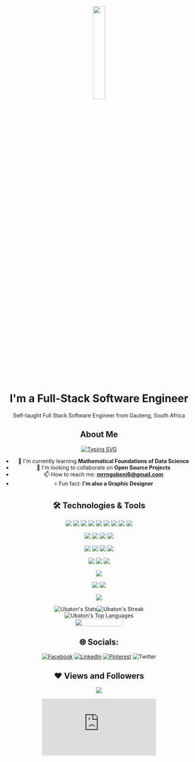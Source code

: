 <div align="center">
  <img width="25%" height="auto" src="https://github.com/Ubaton/Ubaton/blob/main/Code.png" height="175px"/>
  <h1>I'm a Full-Stack Software Engineer</h1>
  <p>Self-taught Full Stack Software Engineer from Gauteng, South Africa</p>
</div>

<div align="center">
  
  ## About Me

<div align="center">
<a href="https://git.io/typing-svg"><img src="https://readme-typing-svg.demolab.com?font=Fira+Code&weight=450&size=25&pause=1000&color=158CF7&width=435&lines=Full+Stack+Software+Engineer;Backend+Design+Architecture;API+Configuration;Frontend+Design+Architecture" alt="Typing SVG" /></a>
</div>

- 🌱 I'm currently learning **Mathematical Foundations of Data Science**
- 👯 I'm looking to collaborate on **Open Source Projects**
- 📫 How to reach me: **mrrngobeni6@gmail.com**
- ⚡ Fun fact: **I'm also a Graphic Designer**

## 🛠️ Technologies & Tools

![](https://img.shields.io/badge/Code-JavaScript-informational?style=flat&logo=javascript&logoColor=white&color=2bbc8a)
![](https://img.shields.io/badge/Code-Python-informational?style=flat&logo=python&logoColor=white&color=2bbc8a)
![](https://img.shields.io/badge/Code-Java-informational?style=flat&logo=openjdk&logoColor=white&color=2bbc8a)
![](https://img.shields.io/badge/Code-Rust-informational?style=flat&logo=rust&logoColor=white&color=2bbc8a)
![](https://img.shields.io/badge/Code-React-informational?style=flat&logo=react&logoColor=white&color=2bbc8a)
![](https://img.shields.io/badge/Code-Angular-informational?style=flat&logo=angular&logoColor=white&color=2bbc8a)
![](https://img.shields.io/badge/Code-Vue-informational?style=flat&logo=vue.js&logoColor=white&color=2bbc8a)
![](https://img.shields.io/badge/Code-Next.js-informational?style=flat&logo=next.js&logoColor=white&color=2bbc8a)
![](https://img.shields.io/badge/Code-Node.js-informational?style=flat&logo=node.js&logoColor=white&color=2bbc8a)

![](https://img.shields.io/badge/Style-HTML5-informational?style=flat&logo=html5&logoColor=white&color=2bbc8a)
![](https://img.shields.io/badge/Style-CSS3-informational?style=flat&logo=css3&logoColor=white&color=2bbc8a)
![](https://img.shields.io/badge/Style-TailwindCSS-informational?style=flat&logo=tailwindcss&logoColor=white&color=2bbc8a)
![](https://img.shields.io/badge/Style-Bootstrap-informational?style=flat&logo=bootstrap&logoColor=white&color=2bbc8a)

![](https://img.shields.io/badge/Tools-Git-informational?style=flat&logo=git&logoColor=white&color=2bbc8a)
![](https://img.shields.io/badge/Tools-Firebase-informational?style=flat&logo=firebase&logoColor=white&color=2bbc8a)
![](https://img.shields.io/badge/Tools-MongoDB-informational?style=flat&logo=mongodb&logoColor=white&color=2bbc8a)
![](https://img.shields.io/badge/Tools-MySQL-informational?style=flat&logo=mysql&logoColor=white&color=2bbc8a)

![](https://img.shields.io/badge/Backend-Express-informational?style=flat&logo=express&logoColor=white&color=2bbc8a)
![](https://img.shields.io/badge/Backend-Flask-informational?style=flat&logo=flask&logoColor=white&color=2bbc8a)
![](https://img.shields.io/badge/Backend-SpringBoot-informational?style=flat&logo=spring-boot&logoColor=white&color=2bbc8a)

![](https://img.shields.io/badge/Cloud-GCP-informational?style=flat&logo=google-cloud&logoColor=white&color=2bbc8a)

![](https://img.shields.io/badge/Data-Pandas-informational?style=flat&logo=pandas&logoColor=white&color=2bbc8a)
![](https://img.shields.io/badge/Data-Seaborn-informational?style=flat&logo=python&logoColor=white&color=2bbc8a)

![](https://img.shields.io/badge/Design-Figma-informational?style=flat&logo=figma&logoColor=white&color=2bbc8a)

  



  
 
</p>

<div style="display: flex; justify-content: center; align-items: center;">
    <img src="https://github-readme-stats.vercel.app/api?username=Ubaton&theme=gotham&show_icons=true&hide_border=true&count_private=true" alt="Ubaton's Stats" />
    <img src="https://github-readme-streak-stats.herokuapp.com/?user=Ubaton&theme=gotham&hide_border=true" alt="Ubaton's Streak" />
</div>

<div style="display: flex; justify-content: center; align-items: center;">
 <img src="https://github-readme-stats.vercel.app/api/top-langs/?username=Ubaton&theme=gotham&show_icons=true&hide_border=true&layout=compact" alt="Ubaton's Top Languages" />
 </div>
 
<div style="display: flex; justify-content: center; align-items: center;">
 <img width="50%" height="auto" src="https://wakatime.com/share/@018baf92-6fdc-4860-bcdb-4a20b6f5825b/9846d77c-2d35-4eba-9fd9-ed9aab965699.svg"/>
</div>



<div align="center">

## 🌐 Socials:

[![Facebook](https://img.shields.io/badge/Facebook-%231877F2.svg?logo=Facebook&logoColor=white)](https://facebook.com/https://www.facebook.com/raymondandrey.ng?mibextid=ZbWKwL) [![LinkedIn](https://img.shields.io/badge/LinkedIn-%230077B5.svg?logo=linkedin&logoColor=white)](https://linkedin.com/in/https://www.linkedin.com/in/raymond-ngobeni-b7ab26163) [![Pinterest](https://img.shields.io/badge/Pinterest-%23E60023.svg?logo=Pinterest&logoColor=white)](https://pinterest.com/https://pin.it/58oZsjT) ![Twitter](https://img.shields.io/badge/Twitter-%231DA1F2.svg?logo=Twitter&logoColor=white)

## ❤ Views and Followers

<a href="https://github.com/Meghna-DAS/github-profile-views-counter">
    <img src="https://komarev.com/ghpvc/?username=Ubaton">
</a>
<figure><embed src="https://wakatime.com/share/@Ubaton/98cbf50e-7a10-4277-a63f-44991d3b0785.svg"></embed></figure>
</div>

</div>

